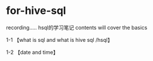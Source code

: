 # for-hive-sql
recording.....
hsql的学习笔记
contents will cover the basics



1-1 【what is sql and what is hive sql /hsql】

1-2 【date and time】
